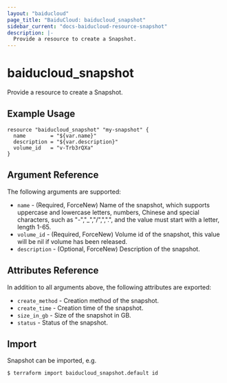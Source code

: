 ```yaml
---
layout: "baiducloud"
page_title: "BaiduCloud: baiducloud_snapshot"
sidebar_current: "docs-baiducloud-resource-snapshot"
description: |-
  Provide a resource to create a Snapshot.
---
```


# baiducloud_snapshot

Provide a resource to create a Snapshot.

## Example Usage

```hcl
resource "baiducloud_snapshot" "my-snapshot" {
  name        = "${var.name}"
  description = "${var.description}"
  volume_id   = "v-Trb3rQXa"
}
```

## Argument Reference

The following arguments are supported:

* `name` - (Required, ForceNew) Name of the snapshot, which supports uppercase and lowercase letters, numbers, Chinese and special characters, such as "-","_","/",",".", and the value must start with a letter, length 1-65.
* `volume_id` - (Required, ForceNew) Volume id of the snapshot, this value will be nil if volume has been released.
* `description` - (Optional, ForceNew) Description of the snapshot.

## Attributes Reference

In addition to all arguments above, the following attributes are exported:

* `create_method` - Creation method of the snapshot.
* `create_time` - Creation time of the snapshot.
* `size_in_gb` - Size of the snapshot in GB.
* `status` - Status of the snapshot.


## Import

Snapshot can be imported, e.g.

```hcl
$ terraform import baiducloud_snapshot.default id
```

